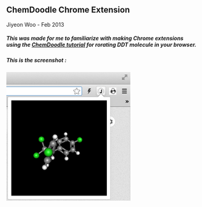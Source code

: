 ## ChemDoodle Chrome Extension  

Jiyeon Woo - Feb 2013

##### This was made for me to familiarize with making Chrome extensions using the [ChemDoodle tutorial](http://web.chemdoodle.com/tutorial/3d-structure-canvases/transformer3d-canvas) for rorating DDT molecule in your browser.

##### This is the screenshot :

![screenshot][2]

[2]: ./screenshot.png "rotate me"
